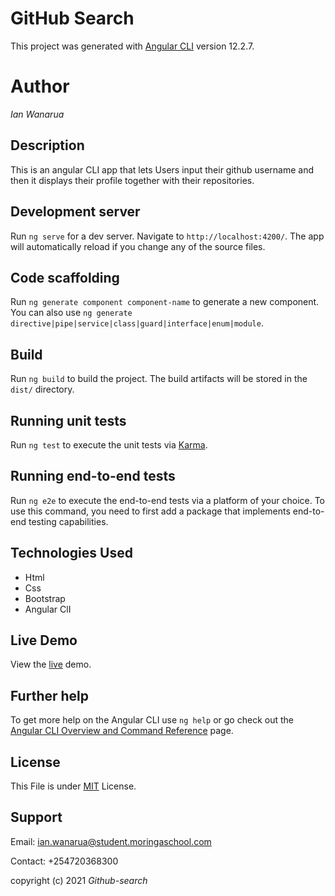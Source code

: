 # GitHub Search

This project was generated with [Angular CLI](https://github.com/angular/angular-cli) version 12.2.7.

# Author
_Ian Wanarua_

## Description

This is an angular CLI app that lets Users input their github username and then it displays their profile together with their repositories.

## Development server

Run `ng serve` for a dev server. Navigate to `http://localhost:4200/`. The app will automatically reload if you change any of the source files.

## Code scaffolding

Run `ng generate component component-name` to generate a new component. You can also use `ng generate directive|pipe|service|class|guard|interface|enum|module`.

## Build

Run `ng build` to build the project. The build artifacts will be stored in the `dist/` directory.

## Running unit tests

Run `ng test` to execute the unit tests via [Karma](https://karma-runner.github.io).

## Running end-to-end tests

Run `ng e2e` to execute the end-to-end tests via a platform of your choice. To use this command, you need to first add a package that implements end-to-end testing capabilities.

## Technologies Used
- Html
- Css
- Bootstrap
- Angular ClI

## Live Demo
 View the [live](https://ianwanarua.github.io/Github-search/) demo.

## Further help

To get more help on the Angular CLI use `ng help` or go check out the [Angular CLI Overview and Command Reference](https://angular.io/cli) page.

## License
This File is under [MIT](LICENSE) License.

## Support
Email: [ian.wanarua@student.moringaschool.com](ian.wanarua@student.moringaschool.com)

Contact: +254720368300

copyright (c) 2021 _Github-search_